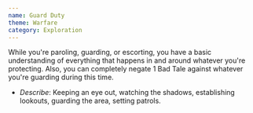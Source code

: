 ```yaml
---
name: Guard Duty
theme: Warfare
category: Exploration
---
```


While you're paroling, guarding, or escorting, you have a basic understanding of everything that happens in and around whatever you're protecting. Also, you can completely negate 1 Bad Tale against whatever you're guarding during this time.

* *Describe*: Keeping an eye out, watching the shadows, establishing lookouts, guarding the area, setting patrols.